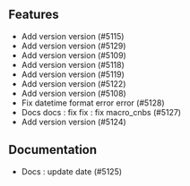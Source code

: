 
## Features

- Add version version (#5115)
- Add version version (#5129)
- Add version version (#5109)
- Add version version (#5118)
- Add version version (#5119)
- Add version version (#5122)
- Add version version (#5108)
- Fix datetime format error error (#5128)
- Docs docs : fix fix : fix macro_cnbs (#5127)
- Add version version (#5124)

## Documentation

- Docs : update date (#5125)
